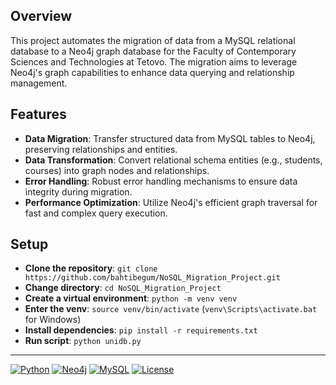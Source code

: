 ## Overview

This project automates the migration of data from a MySQL relational database to a Neo4j graph database for the Faculty of Contemporary Sciences and Technologies at Tetovo. The migration aims to leverage Neo4j's graph capabilities to enhance data querying and relationship management.

## Features

- **Data Migration**: Transfer structured data from MySQL tables to Neo4j, preserving relationships and entities.
- **Data Transformation**: Convert relational schema entities (e.g., students, courses) into graph nodes and relationships.
- **Error Handling**: Robust error handling mechanisms to ensure data integrity during migration.
- **Performance Optimization**: Utilize Neo4j's efficient graph traversal for fast and complex query execution.

## Setup

- **Clone the repository**: ```git clone https://github.com/bahtibegum/NoSQL_Migration_Project.git```
- **Change directory**: ```cd NoSQL_Migration_Project```
- **Create a virtual environment**: ```python -m venv venv```
- **Enter the venv**: ```source venv/bin/activate``` (```venv\Scripts\activate.bat``` for Windows)
- **Install dependencies**: ```pip install -r requirements.txt```
- **Run script**: ```python unidb.py```

---

[![Python](https://img.shields.io/badge/python-3.12-blue.svg)](https://www.python.org/downloads/release/python-312/)
[![Neo4j](https://img.shields.io/badge/Neo4j-4.4.7-green.svg)](https://neo4j.com/download/)
[![MySQL](https://img.shields.io/badge/MySQL-8.0-orange.svg)](https://dev.mysql.com/downloads/mysql/)
[![License](https://img.shields.io/badge/license-MIT-red.svg)](https://opensource.org/licenses/MIT)
